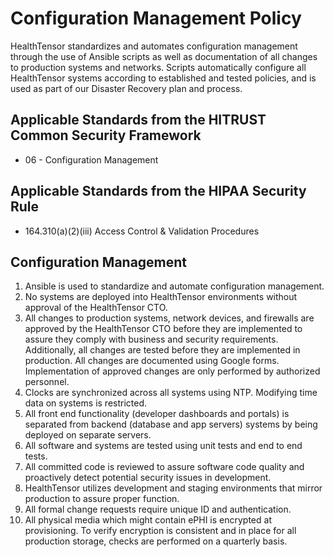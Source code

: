 # Configuration Management Policy

HealthTensor standardizes and automates configuration management through the use of Ansible scripts as well as documentation of all changes to production systems and networks. Scripts automatically configure all HealthTensor systems according to established and tested policies, and is used as part of our Disaster Recovery plan and process.

## Applicable Standards from the HITRUST Common Security Framework

* 06 - Configuration Management

## Applicable Standards from the HIPAA Security Rule

* 164.310(a)(2)(iii) Access Control & Validation Procedures

## Configuration Management

1. Ansible is used to standardize and automate configuration management.
2. No systems are deployed into HealthTensor environments without approval of the HealthTensor CTO.
3. All changes to production systems, network devices, and firewalls are approved by the HealthTensor CTO before they are implemented to assure they comply with business and security requirements. Additionally, all changes are tested before they are implemented in production. All changes are documented using Google forms. Implementation of approved changes are only performed by authorized personnel.
4. Clocks are synchronized across all systems using NTP. Modifying time data on systems is restricted.
5. All front end functionality (developer dashboards and portals) is separated from backend (database and app servers) systems by being deployed on separate servers.
6. All software and systems are tested using unit tests and end to end tests.
7. All committed code is reviewed to assure software code quality and proactively detect potential security issues in development.
8. HealthTensor utilizes development and staging environments that mirror production to assure proper function.
9. All formal change requests require unique ID and authentication.
10. All physical media which might contain ePHI is encrypted at provisioning. To verify encryption is consistent and in place for all production storage, checks are performed on a quarterly basis.
